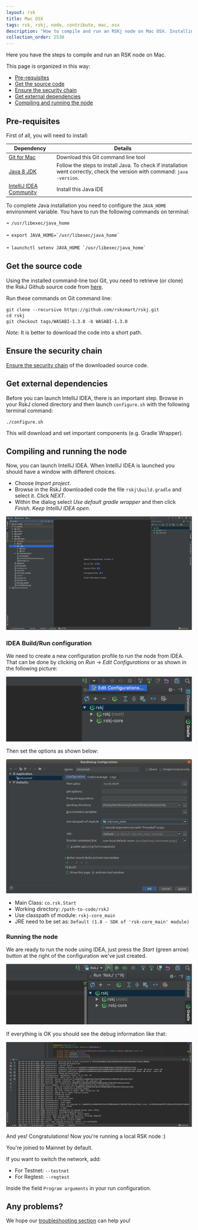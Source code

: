 ```yaml
---
layout: rsk
title: Mac OSX
tags: rsk, rskj, node, contribute, mac, osx
description: "How to compile and run an RSKj node on Mac OSX. Installing pre-requisites. Get source code. Ensure security chain. Get external dependencies. Compile and run. Configuring your IDE."
collection_order: 2530
---
```


Here you have the steps to compile and run an RSK node on Mac.

This page is organized in this way:

- [Pre-requisites](#pre-requisites)
- [Get the source code](#get-the-source-code)
- [Ensure the security chain](#ensure-the-security-chain)
- [Get external dependencies](#get-external-dependencies)
- [Compiling and running the node](#compiling-and-running-the-node)

## Pre-requisites

First of all, you will need to install:

|Dependency        | Details|
|------------- |-------------|
|[Git for Mac](https://git-scm.com/download/mac)| Download this Git command line tool|
|[Java 8 JDK](http://www.oracle.com/technetwork/java/javase/downloads/jdk8-downloads-2133151.html) | Follow the steps to install Java. To check if installation went correctly, check the version with command: `java -version`.|
|[IntelliJ IDEA Community](https://www.jetbrains.com/idea/download/#section=mac)| Install this Java IDE |

To complete Java installation you need to configure the `JAVA_HOME` environment variable.
You have to run the following commands on terminal:

```bash
➜ /usr/libexec/java_home

➜ export JAVA_HOME=`/usr/libexec/java_home`

➜ launchctl setenv JAVA_HOME `/usr/libexec/java_home`

```

## Get the source code

Using the installed command-line tool Git, you need to retrieve (or clone) the RskJ Github source code from [here](https://github.com/rsksmart/rskj).

Run these commands on Git command line:

```
git clone --recursive https://github.com/rsksmart/rskj.git
cd rskj
git checkout tags/WASABI-1.3.0 -b WASABI-1.3.0
```

*Note:* It is better to download the code into a short path.

## Ensure the security chain

[Ensure the security chain](/rsk/node/contribute/verify) of the downloaded source code.

## Get external dependencies

Before you can launch IntelliJ IDEA, there is an important step.
Browse in your RskJ cloned directory and then launch `configure.sh` with the following terminal command:

```shell
./configure.sh
```

This will download and set important components (e.g. Gradle Wrapper).

## Compiling and running the node

Now, you can launch IntelliJ IDEA.
When IntelliJ IDEA is launched you should have a window with different choices.

- Choose *Import project*.
- Browse in the RskJ downloaded code the file `rskj\build.gradle` and select it. Click *NEXT*.
- Within the dialog select *Use default gradle wrapper* and then click *Finish*.
*Keep IntelliJ IDEA open*.

![img](/assets/img/rsk/howToInstallAndRun/IdeaRskJWelcome.png)

### IDEA Build/Run configuration

We need to create a new configuration profile to run the node from IDEA.
That can be done by clicking on *Run* -> *Edit Configurations* or as shown in the following picture:

![img](/assets/img/rsk/howToInstallAndRun/EditConfigs.png)

Then set the options as shown below:

![img](/assets/img/rsk/howToInstallAndRun/AddNewConfig.png)

- Main Class: `co.rsk.Start`
- Working directory: `/path-to-code/rskJ`
- Use classpath of module: `rskj-core_main`
- JRE need to be set as: `Default (1.8 - SDK of 'rsk-core_main' module)`

### Running the node

We are ready to run the node using IDEA, just press the *Start* (green arrow) button at the right of the configuration we've just created.

![img](/assets/img/rsk/howToInstallAndRun/Run.png)

If everything is OK you should see the debug information like that:

![img](/assets/img/rsk/howToInstallAndRun/Running.png)

And yes! Congratulations! Now you're running a local RSK node :)

You're joined to Mainnet by default.

If you want to switch the network, add:

- For Testnet: `--testnet`
- For Regtest: `--regtest`

Inside the field `Program arguments` in your run configuration.

## Any problems?

We hope our [troubleshooting section](/rsk/node/troubleshooting) can help you!
